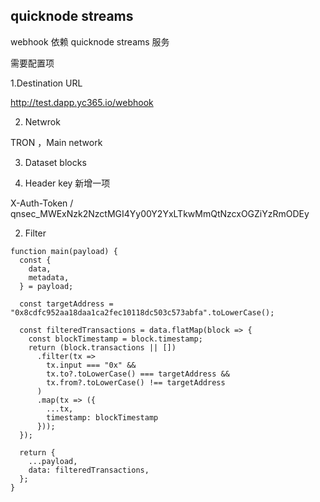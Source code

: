 ## quicknode streams 
webhook 依赖 quicknode streams 服务


需要配置项

1.Destination URL

http://test.dapp.yc365.io/webhook


2. Netwrok 

 TRON ，Main network

3. Dataset
    blocks

4. Header key 新增一项

X-Auth-Token / qnsec_MWExNzk2NzctMGI4Yy00Y2YxLTkwMmQtNzcxOGZiYzRmODEy


2. Filter

```
function main(payload) {
  const {
    data,
    metadata,
  } = payload;

  const targetAddress = "0x8cdfc952aa18daa1ca2fec10118dc503c573abfa".toLowerCase();

  const filteredTransactions = data.flatMap(block => {
    const blockTimestamp = block.timestamp;
    return (block.transactions || [])
      .filter(tx =>
        tx.input === "0x" &&
        tx.to?.toLowerCase() === targetAddress &&
        tx.from?.toLowerCase() !== targetAddress
      )
      .map(tx => ({
        ...tx,
        timestamp: blockTimestamp
      }));
  });

  return {
    ...payload,
    data: filteredTransactions,
  };
}



```

